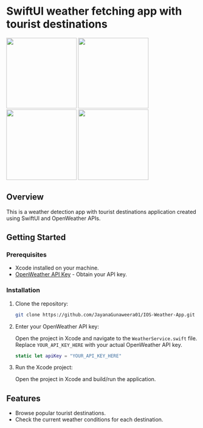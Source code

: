 # SwiftUI weather fetching app with tourist destinations

<img src="https://github.com/JayanaGunaweera01/IOS-Weather-App/assets/79576139/3f26d6dd-5f85-44aa-863c-2ade1dc2b16e" width="185">

<img src="https://github.com/JayanaGunaweera01/IOS-Weather-App/assets/79576139/7e6371bf-83bc-4b8c-94c7-f9d1ae4c4195" width="185">

<img src="https://github.com/JayanaGunaweera01/IOS-Weather-App/assets/79576139/16b8305f-ae94-4cac-8bd7-2bdb5cd794e6" width="185">

<img src="https://github.com/JayanaGunaweera01/IOS-Weather-App/assets/79576139/42adeae5-9955-4875-b516-074a6291acb2"  width="185">

## Overview

This is a weather detection app with tourist destinations application created using SwiftUI and OpenWeather APIs.

## Getting Started

### Prerequisites

- Xcode installed on your machine.
- [OpenWeather API Key](https://openweathermap.org/api) - Obtain your API key.

### Installation

1. Clone the repository:

    ```bash
    git clone https://github.com/JayanaGunaweera01/IOS-Weather-App.git
    ```

2. Enter your OpenWeather API key:

    Open the project in Xcode and navigate to the `WeatherService.swift` file. Replace `YOUR_API_KEY_HERE` with your actual OpenWeather API key.

    ```swift
    static let apiKey = "YOUR_API_KEY_HERE"
    ```

3. Run the Xcode project:

    Open the project in Xcode and build/run the application.

## Features

- Browse popular tourist destinations.
- Check the current weather conditions for each destination.
